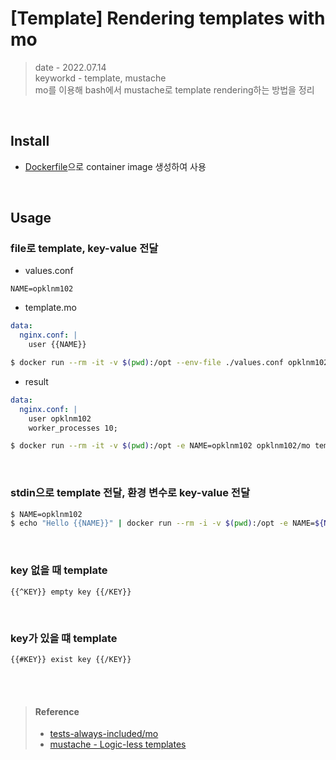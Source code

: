 # [Template] Rendering templates with mo
> date - 2022.07.14  
> keyworkd - template, mustache  
> mo를 이용해 bash에서 mustache로 template rendering하는 방법을 정리

<br>

## Install
* [Dockerfile](https://github.com/tests-always-included/mo/blob/master/Dockerfile)으로 container image 생성하여 사용


<br>

## Usage
### file로 template, key-value 전달
* values.conf
```
NAME=opklnm102
```

* template.mo
```yaml
data:
  nginx.conf: |
    user {{NAME}}
```

```sh
$ docker run --rm -it -v $(pwd):/opt --env-file ./values.conf opklnm102/mo template.mo > result.yaml
```

* result
```yaml
data:
  nginx.conf: |
    user opklnm102
    worker_processes 10;
```

```sh
$ docker run --rm -it -v $(pwd):/opt -e NAME=opklnm102 opklnm102/mo template.mo > result.yaml
```

<br>

### stdin으로 template 전달, 환경 변수로 key-value 전달
```sh
$ NAME=opklnm102
$ echo "Hello {{NAME}}" | docker run --rm -i -v $(pwd):/opt -e NAME=${NAME} opklnm102/mo
```

<br>

### key 없을 때 template
```
{{^KEY}} empty key {{/KEY}}
```

<br>

### key가 있을 떄 template
```
{{#KEY}} exist key {{/KEY}}
```


<br><br>

> #### Reference
> * [tests-always-included/mo](https://github.com/tests-always-included/mo)
> * [mustache - Logic-less templates](https://mustache.github.io)
